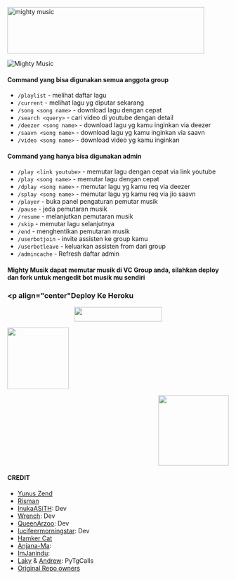 <a href="https://cooltext.com"><img src="https://images.cooltext.com/5527057.gif" width="448" height="106" alt="mighty music" /></a>

![Mighty Music](https://telegra.ph/file/8626baedc4f597afd030d.jpg)

#### Command yang bisa digunakan semua anggota group

- `/playlist` - melihat daftar lagu
- `/current` - melihat lagu yg diputar sekarang
- `/song <song name>` - download lagu dengan cepat
- `/search <query>` - cari video di youtube dengan detail
- `/deezer <song name>` - download lagu yg kamu inginkan via deezer
- `/saavn <song name>` - download lagu yg kamu inginkan via saavn
- `/video <song name>` - download video yg kamu inginkan

#### Command yang hanya bisa digunakan admin
- `/play <link youtube>` - memutar lagu dengan cepat via link youtube
- `/play <song name>` - memutar lagu dengan cepat 
- `/dplay <song name>` - memutar lagu yg kamu req via deezer
- `/splay <song name>` - memutar lagu yg kamu req via jio saavn
- `/player` - buka panel pengaturan pemutar musik
- `/pause` - jeda pemutaran musik
- `/resume` - melanjutkan pemutaran musik
- `/skip` - memutar lagu selanjutnya
- `/end` - menghentikan pemutaran musik
- `/userbotjoin` - invite assisten ke group kamu
- `/userbotleave` - keluarkan assisten from dari group
- `/admincache` - Refresh daftar admin 

#### Mighty Musik dapat memutar musik di VC Group anda, silahkan deploy dan fork untuk mengedit bot musik mu sendiri

### <p align="center"Deploy Ke Heroku</h4>

<p align="center"><a href="https://heroku.com/deploy?template=https://github.com/Yunus-ZEND/Mighty-Music"> <img src="https://img.shields.io/badge/Click%20Untuk%20Deploy-black?style=flat&logo=heroku" width="200" height="32.45" /></a></p>

<p align="left"><a href="https://t.me/ZendYNS"><img src="https://img.shields.io/badge/My%20Contact%3F-click here-magenta?&style=flat-square?&logo=telegram" width=140px></a></p> <p align="right"><a href="https://t.me/KingUserbotSupport"><img src="https://img.shields.io/badge/Group%20Support%3F-click here-yellow?&style=flat-square?&logo=telegram" width=160px></a></p>

#### CREDIT
- [Yunus Zend](https://github.com/Yunus-ZEND) 
- [Risman](https://github.com/mrismanaziz)
- [InukaASiTH](https://github.com/InukaAsith): Dev
- [Wrench](https://github.com/EverythingSuckz/): Dev
- [QueenArzoo](https://github.com/QueenArzoo): Dev
- [lucifeermorningstar](https://github.com/lucifeermorningstar): Dev
- [Hamker Cat](https://github.com/thehamkercat/)
- [Anjana-Ma](https://github.com/Anjana-Ma): 
- [ImJanindu](https://github.com/ImJanindu): 
- [Laky](https://github.com/Laky-64) & [Andrew](https://github.com/AndrewLaneX): PyTgCalls
- [Original Repo owners](https://github.com/suprojects/CallsMusic)

